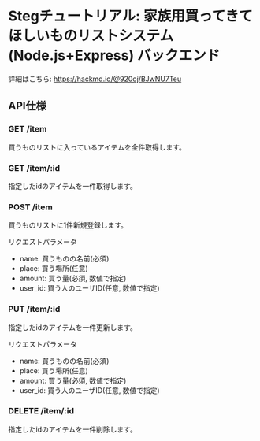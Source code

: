 # Stegチュートリアル: 家族用買ってきてほしいものリストシステム(Node.js+Express) バックエンド

詳細はこちら: https://hackmd.io/@920oj/BJwNU7Teu

## API仕様
### GET /item
買うものリストに入っているアイテムを全件取得します。

### GET /item/:id
指定したidのアイテムを一件取得します。

### POST /item
買うものリストに1件新規登録します。

リクエストパラメータ  
- name: 買うものの名前(必須)
- place: 買う場所(任意)
- amount: 買う量(必須, 数値で指定)
- user_id: 買う人のユーザID(任意, 数値で指定)

### PUT /item/:id
指定したidのアイテムを一件更新します。

リクエストパラメータ  
- name: 買うものの名前(必須)
- place: 買う場所(任意)
- amount: 買う量(必須, 数値で指定)
- user_id: 買う人のユーザID(任意, 数値で指定)

### DELETE /item/:id
指定したidのアイテムを一件削除します。